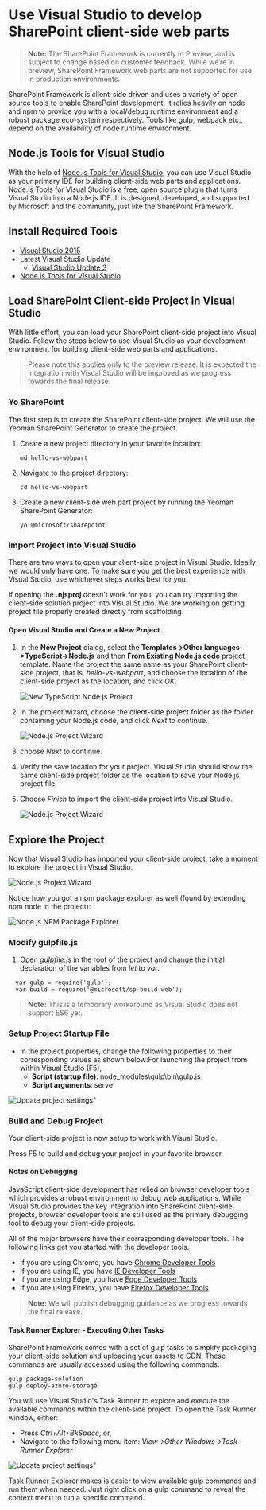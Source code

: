 # Use Visual Studio to develop SharePoint client-side web parts

>**Note:** The SharePoint Framework is currently in Preview, and is subject to change based on customer feedback.  While we’re in preview, SharePoint Framework web parts are not supported for use in production environments.

SharePoint Framework is client-side driven and uses a variety of open source tools to enable SharePoint development. It relies heavily on node and npm to provide you with a local/debug runtime environment and a robust package eco-system respectively. Tools like gulp, webpack etc., depend on the availability of node runtime environment. 

## Node.js Tools for Visual Studio 
With the help of [Node.js Tools for Visual Studio](https://www.visualstudio.com/en-us/features/node-js-vs.aspx), you can use Visual Studio as your primary IDE for building client-side web parts and applications. Node.js Tools for Visual Studio is a free, open source plugin that turns Visual Studio into a Node.js IDE. It is designed, developed, and supported by Microsoft and the community, just like the SharePoint Framework.

## Install Required Tools
* [Visual Studio 2015](https://go.microsoft.com/fwlink/?LinkId=691978&clcid=0x409)
* Latest Visual Studio Update
    * [Visual Studio Update 3](https://www.visualstudio.com/en-us/news/releasenotes/vs2015-update3-vs)
* [Node.js Tools for Visual Studio](https://aka.ms/getntvs)

## Load SharePoint Client-side Project in Visual Studio
With little effort, you can load your SharePoint client-side project into Visual Studio. Follow the steps below to use Visual Studio as your development environment for building client-side web parts and applications.

> Please note this applies only to the preview release. It is expected the integration with Visual Studio will be improved as we progress towards the final release.

### Yo SharePoint
The first step is to create the SharePoint client-side project. We will use the Yeoman SharePoint Generator to create the project.

1. Create a new project directory in your favorite location:

   ```
   md hello-vs-webpart
   ```

2. Navigate to the project directory:

   ```
   cd hello-vs-webpart
   ```

3. Create a new client-side web part project by running the Yeoman SharePoint Generator:

   ```
   yo @microsoft/sharepoint
   ```

### Import Project into Visual Studio
There are two ways to open your client-side project in Visual Studio. Ideally, we would only have one. To make sure you get the best experience with Visual Studio, use whichever steps works best for you.

If opening the **.njsproj** doesn't work for you, you can try importing the client-side solution project into Visual Studio. We are working on getting project file properly created directly from scaffolding.

#### Open Visual Studio and Create a New Project

1. In the **New Project** dialog, select the **Templates->Other languages->TypeScript->Node.js** and then **From Existing Node.js code** project template.
Name the project the same name as your SharePoint client-side project, that is, *hello-vs-webpart*, and choose the location of the client-side project as the location, and click *OK*.

   ![New TypeScript Node.js Project](../../../images/hello-vs-webpart-new-project-ts-nodejs.png)

2. In the project wizard, choose the client-side project folder as the folder containing your Node.js code, and click *Next* to continue.

   ![Node.js Project Wizard](../../../images/hellow-vs-webpart-step1-wizard.png)

3. choose *Next* to continue.

4. Verify the save location for your project. Visual Studio should show the same client-side project folder as the location to save your Node.js project file.

5. Choose *Finish* to import the client-side project into Visual Studio.

   ![Node.js Project Wizard](../../../images/hello-vs-webpart-finish-wizard.png)

## Explore the Project

Now that Visual Studio has imported your client-side project, take a moment to explore the project in Visual Studio.

![Node.js Project Wizard](../../../images/hello-vs-webpart-soln-explorer.png)

Notice how you got a npm package explorer as well (found by extending npm node in the project):

![Node.js NPM Package Explorer](../../../images/hello-vs-webpart-npm-explorer.png)

### Modify gulpfile.js

1. Open *gulpfile.js* in the root of the project and change the initial declaration of the variables from *let* to *var*.

```
  var gulp = require('gulp');
  var build = require('@microsoft/sp-build-web');
```

> **Note:** This is a temporary workaround as Visual Studio does not support ES6 yet.

### Setup Project Startup File

* In the project properties, change the following properties to their corresponding values as shown below:For launching the project from within Visual Studio (F5), 
   * **Script (startup file)**: node_modules\gulp\bin\gulp.js
   * **Script arguments**: serve

![Update project settings"](../../../images/hello-vs-webpart-update-properties.png) 

### Build and Debug Project

Your client-side project is now setup to work with Visual Studio.

Press F5 to build and debug your project in your favorite browser.

#### Notes on Debugging

JavaScript client-side development has relied on browser developer tools which provides a robust environment to debug web applications. While Visual Studio provides the key integration into SharePoint client-side projects, browser developer tools are still used as the primary debugging tool to debug your client-side projects. 

All of the major browsers have their corresponding developer tools. The following links get you started with the developer tools.

* If you are using Chrome, you have [Chrome Developer Tools](https://developer.chrome.com/devtools)
* If you are using IE, you have [IE Developer Tools](https://msdn.microsoft.com/en-us/library/gg589507(v=vs.85).aspx)
* If you are using Edge, you have [Edge Developer Tools](https://developer.microsoft.com/en-us/microsoft-edge/platform/documentation/f12-devtools-guide/)
* If you are using Firefox, you have [Firefox Developer Tools](https://developer.mozilla.org/en-US/docs/Tools)

> **Note:** We will publish debugging guidance as we progress towards the final release. 

#### Task Runner Explorer - Executing Other Tasks

SharePoint Framework comes with a set of gulp tasks to simplify packaging your client-side solution and uploading your assets to CDN. These commands are usually accessed using the following commands:

```
gulp package-solution
gulp deploy-azure-storage
```

You will use Visual Studio's Task Runner to explore and execute the available commands within the client-side project. To open the Task Runner window, either:
* Press *Ctrl+Alt+BkSpace*, or,
* Navigate to the following menu item: *View->Other Windows->Task Runner Explorer*

![Update project settings"](../../../images/hello-vs-webpart-task-runner.png) 

Task Runner Explorer makes is easier to view available gulp commands and run them when needed. Just right click on a gulp command to reveal the context menu to run a specific command. 

